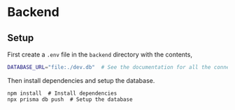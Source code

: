 # Backend

## Setup

First create a `.env` file in the `backend` directory with the contents,

```sh
DATABASE_URL="file:./dev.db"  # See the documentation for all the connection string options: https://pris.ly/d/connection-strings
```

Then install dependencies and setup the database.

```
npm install  # Install dependencies
npx prisma db push  # Setup the database
```
